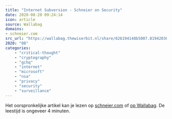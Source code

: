 ```yaml
---
title: "Internet Subversion - Schneier on Security"
date: 2020-08-20 09:24:14
icon: article
source: Wallabag
domains:
- schneier.com
src_url: "https://wallabag.thewiserbit.nl/share/626194148b5007.81942036"
2020: "08"
categories:
    - "critical-thought"
    - "cryptography"
    - "gchq"
    - "internet"
    - "microsoft"
    - "nsa"
    - "privacy"
    - "security"
    - "surveillance"
---
```

Het oorspronkelijke artikel kan je lezen op [schneier.com](https://www.schneier.com/blog/archives/2014/05/internet_subver.html) of [op Wallabag](https://wallabag.thewiserbit.nl/share/626194148b5007.81942036). De leestijd is ongeveer 4 minuten.